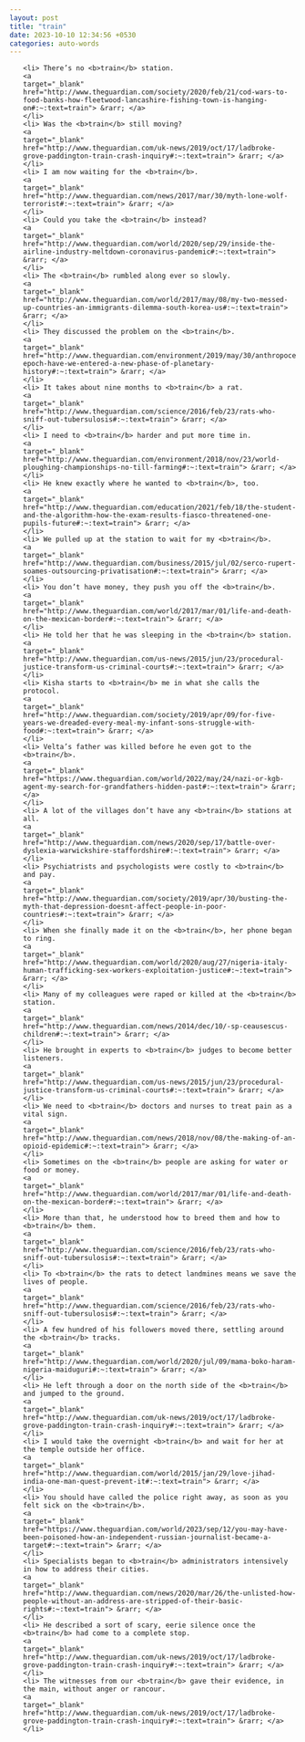 ```yaml
---
layout: post
title: "train"
date: 2023-10-10 12:34:56 +0530
categories: auto-words
---
```

<ol>

    <li> There’s no <b>train</b> station.
    <a 
    target="_blank" 
    href="http://www.theguardian.com/society/2020/feb/21/cod-wars-to-food-banks-how-fleetwood-lancashire-fishing-town-is-hanging-on#:~:text=train"> &rarr; </a>
    </li>
    <li> Was the <b>train</b> still moving?
    <a 
    target="_blank" 
    href="http://www.theguardian.com/uk-news/2019/oct/17/ladbroke-grove-paddington-train-crash-inquiry#:~:text=train"> &rarr; </a>
    </li>
    <li> I am now waiting for the <b>train</b>.
    <a 
    target="_blank" 
    href="http://www.theguardian.com/news/2017/mar/30/myth-lone-wolf-terrorist#:~:text=train"> &rarr; </a>
    </li>
    <li> Could you take the <b>train</b> instead?
    <a 
    target="_blank" 
    href="http://www.theguardian.com/world/2020/sep/29/inside-the-airline-industry-meltdown-coronavirus-pandemic#:~:text=train"> &rarr; </a>
    </li>
    <li> The <b>train</b> rumbled along ever so slowly.
    <a 
    target="_blank" 
    href="http://www.theguardian.com/world/2017/may/08/my-two-messed-up-countries-an-immigrants-dilemma-south-korea-us#:~:text=train"> &rarr; </a>
    </li>
    <li> They discussed the problem on the <b>train</b>.
    <a 
    target="_blank" 
    href="http://www.theguardian.com/environment/2019/may/30/anthropocene-epoch-have-we-entered-a-new-phase-of-planetary-history#:~:text=train"> &rarr; </a>
    </li>
    <li> It takes about nine months to <b>train</b> a rat.
    <a 
    target="_blank" 
    href="http://www.theguardian.com/science/2016/feb/23/rats-who-sniff-out-tubersulosis#:~:text=train"> &rarr; </a>
    </li>
    <li> I need to <b>train</b> harder and put more time in.
    <a 
    target="_blank" 
    href="http://www.theguardian.com/environment/2018/nov/23/world-ploughing-championships-no-till-farming#:~:text=train"> &rarr; </a>
    </li>
    <li> He knew exactly where he wanted to <b>train</b>, too.
    <a 
    target="_blank" 
    href="http://www.theguardian.com/education/2021/feb/18/the-student-and-the-algorithm-how-the-exam-results-fiasco-threatened-one-pupils-future#:~:text=train"> &rarr; </a>
    </li>
    <li> We pulled up at the station to wait for my <b>train</b>.
    <a 
    target="_blank" 
    href="http://www.theguardian.com/business/2015/jul/02/serco-rupert-soames-outsourcing-privatisation#:~:text=train"> &rarr; </a>
    </li>
    <li> You don’t have money, they push you off the <b>train</b>.
    <a 
    target="_blank" 
    href="http://www.theguardian.com/world/2017/mar/01/life-and-death-on-the-mexican-border#:~:text=train"> &rarr; </a>
    </li>
    <li> He told her that he was sleeping in the <b>train</b> station.
    <a 
    target="_blank" 
    href="http://www.theguardian.com/us-news/2015/jun/23/procedural-justice-transform-us-criminal-courts#:~:text=train"> &rarr; </a>
    </li>
    <li> Kisha starts to <b>train</b> me in what she calls the protocol.
    <a 
    target="_blank" 
    href="http://www.theguardian.com/society/2019/apr/09/for-five-years-we-dreaded-every-meal-my-infant-sons-struggle-with-food#:~:text=train"> &rarr; </a>
    </li>
    <li> Velta’s father was killed before he even got to the <b>train</b>.
    <a 
    target="_blank" 
    href="https://www.theguardian.com/world/2022/may/24/nazi-or-kgb-agent-my-search-for-grandfathers-hidden-past#:~:text=train"> &rarr; </a>
    </li>
    <li> A lot of the villages don’t have any <b>train</b> stations at all.
    <a 
    target="_blank" 
    href="http://www.theguardian.com/news/2020/sep/17/battle-over-dyslexia-warwickshire-staffordshire#:~:text=train"> &rarr; </a>
    </li>
    <li> Psychiatrists and psychologists were costly to <b>train</b> and pay.
    <a 
    target="_blank" 
    href="http://www.theguardian.com/society/2019/apr/30/busting-the-myth-that-depression-doesnt-affect-people-in-poor-countries#:~:text=train"> &rarr; </a>
    </li>
    <li> When she finally made it on the <b>train</b>, her phone began to ring.
    <a 
    target="_blank" 
    href="http://www.theguardian.com/world/2020/aug/27/nigeria-italy-human-trafficking-sex-workers-exploitation-justice#:~:text=train"> &rarr; </a>
    </li>
    <li> Many of my colleagues were raped or killed at the <b>train</b> station.
    <a 
    target="_blank" 
    href="http://www.theguardian.com/news/2014/dec/10/-sp-ceausescus-children#:~:text=train"> &rarr; </a>
    </li>
    <li> He brought in experts to <b>train</b> judges to become better listeners.
    <a 
    target="_blank" 
    href="http://www.theguardian.com/us-news/2015/jun/23/procedural-justice-transform-us-criminal-courts#:~:text=train"> &rarr; </a>
    </li>
    <li> We need to <b>train</b> doctors and nurses to treat pain as a vital sign.
    <a 
    target="_blank" 
    href="http://www.theguardian.com/news/2018/nov/08/the-making-of-an-opioid-epidemic#:~:text=train"> &rarr; </a>
    </li>
    <li> Sometimes on the <b>train</b> people are asking for water or food or money.
    <a 
    target="_blank" 
    href="http://www.theguardian.com/world/2017/mar/01/life-and-death-on-the-mexican-border#:~:text=train"> &rarr; </a>
    </li>
    <li> More than that, he understood how to breed them and how to <b>train</b> them.
    <a 
    target="_blank" 
    href="http://www.theguardian.com/science/2016/feb/23/rats-who-sniff-out-tubersulosis#:~:text=train"> &rarr; </a>
    </li>
    <li> To <b>train</b> the rats to detect landmines means we save the lives of people.
    <a 
    target="_blank" 
    href="http://www.theguardian.com/science/2016/feb/23/rats-who-sniff-out-tubersulosis#:~:text=train"> &rarr; </a>
    </li>
    <li> A few hundred of his followers moved there, settling around the <b>train</b> tracks.
    <a 
    target="_blank" 
    href="http://www.theguardian.com/world/2020/jul/09/mama-boko-haram-nigeria-maiduguri#:~:text=train"> &rarr; </a>
    </li>
    <li> He left through a door on the north side of the <b>train</b> and jumped to the ground.
    <a 
    target="_blank" 
    href="http://www.theguardian.com/uk-news/2019/oct/17/ladbroke-grove-paddington-train-crash-inquiry#:~:text=train"> &rarr; </a>
    </li>
    <li> I would take the overnight <b>train</b> and wait for her at the temple outside her office.
    <a 
    target="_blank" 
    href="http://www.theguardian.com/world/2015/jan/29/love-jihad-india-one-man-quest-prevent-it#:~:text=train"> &rarr; </a>
    </li>
    <li> You should have called the police right away, as soon as you felt sick on the <b>train</b>.
    <a 
    target="_blank" 
    href="https://www.theguardian.com/world/2023/sep/12/you-may-have-been-poisoned-how-an-independent-russian-journalist-became-a-target#:~:text=train"> &rarr; </a>
    </li>
    <li> Specialists began to <b>train</b> administrators intensively in how to address their cities.
    <a 
    target="_blank" 
    href="http://www.theguardian.com/news/2020/mar/26/the-unlisted-how-people-without-an-address-are-stripped-of-their-basic-rights#:~:text=train"> &rarr; </a>
    </li>
    <li> He described a sort of scary, eerie silence once the <b>train</b> had come to a complete stop.
    <a 
    target="_blank" 
    href="http://www.theguardian.com/uk-news/2019/oct/17/ladbroke-grove-paddington-train-crash-inquiry#:~:text=train"> &rarr; </a>
    </li>
    <li> The witnesses from our <b>train</b> gave their evidence, in the main, without anger or rancour.
    <a 
    target="_blank" 
    href="http://www.theguardian.com/uk-news/2019/oct/17/ladbroke-grove-paddington-train-crash-inquiry#:~:text=train"> &rarr; </a>
    </li>